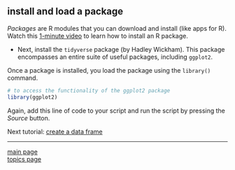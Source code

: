 
install and load a package
--------------------------

*Packages* are R modules that you can download and install (like apps for R). Watch this [1-minute video](https://www.youtube.com/watch?v=ljdfqMfWn_A) to learn how to install an R package.

-   Next, install the `tidyverse` package (by Hadley Wickham). This package encompasses an entire suite of useful packages, including `ggplot2`.

Once a package is installed, you load the package using the `library()` command.

``` r
# to access the functionality of the ggplot2 package 
library(ggplot2)
```

Again, add this line of code to your script and run the script by pressing the *Source* button.

Next tutorial: [create a data frame](tut-0303_create-data-frame.md)

------------------------------------------------------------------------

[main page](../README.md)<br> [topics page](README-by-topic.md)
